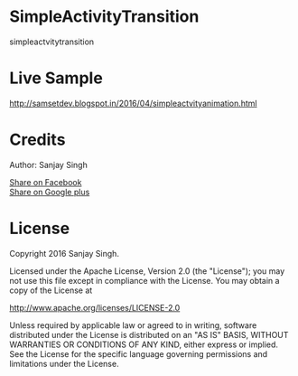 # SimpleActivityTransition
simpleactvitytransition

<h1>Live Sample</h1>

http://samsetdev.blogspot.in/2016/04/simpleactvityanimation.html
<h1>Credits</h1>

Author: Sanjay Singh 

<a href="http://www.facebook.com/sharer.php?u=https://github.com/SamsetDev/SimpleActivityTransition" class="socialBtn socialBtn--facebook">Share on Facebook</a><br>
<a href="https://plus.google.com/share?url=https://github.com/SamsetDev/SimpleActivityTransition" class="socialBtn socialBtn--facebook">Share on Google plus</a>

<h1>License</h1>

Copyright 2016 Sanjay Singh.

Licensed under the Apache License, Version 2.0 (the "License");
you may not use this file except in compliance with the License.
You may obtain a copy of the License at

   http://www.apache.org/licenses/LICENSE-2.0

Unless required by applicable law or agreed to in writing, software
distributed under the License is distributed on an "AS IS" BASIS,
WITHOUT WARRANTIES OR CONDITIONS OF ANY KIND, either express or implied.
See the License for the specific language governing permissions and
limitations under the License.
